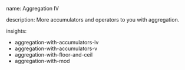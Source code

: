 name: Aggregation IV

description: More accumulators and operators to you with aggregation.

insights:
  - aggregation-with-accumulators-iv
  - aggregation-with-accumulators-v
  - aggregation-with-floor-and-ceil
  - aggregation-with-mod
